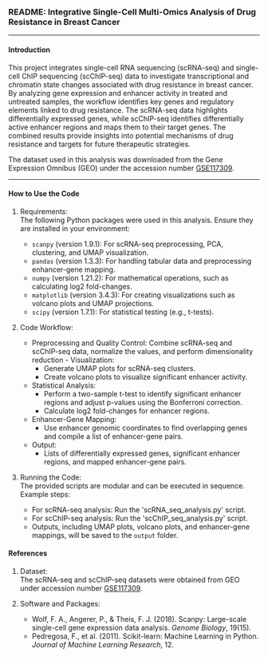 ### README: Integrative Single-Cell Multi-Omics Analysis of Drug Resistance in Breast Cancer

---

#### Introduction 
This project integrates single-cell RNA sequencing (scRNA-seq) and single-cell ChIP sequencing (scChIP-seq) data to investigate transcriptional and chromatin state changes associated with drug resistance in breast cancer. By analyzing gene expression and enhancer activity in treated and untreated samples, the workflow identifies key genes and regulatory elements linked to drug resistance. The scRNA-seq data highlights differentially expressed genes, while scChIP-seq identifies differentially active enhancer regions and maps them to their target genes. The combined results provide insights into potential mechanisms of drug resistance and targets for future therapeutic strategies.

The dataset used in this analysis was downloaded from the Gene Expression Omnibus (GEO) under the accession number [GSE117309](https://www.ncbi.nlm.nih.gov/geo/query/acc.cgi?acc=GSE117309).

---

#### How to Use the Code

1. Requirements:  
   The following Python packages were used in this analysis. Ensure they are installed in your environment:
   - `scanpy` (version 1.9.1): For scRNA-seq preprocessing, PCA, clustering, and UMAP visualization.
   - `pandas` (version 1.3.3): For handling tabular data and preprocessing enhancer-gene mapping.
   - `numpy` (version 1.21.2): For mathematical operations, such as calculating log2 fold-changes.
   - `matplotlib` (version 3.4.3): For creating visualizations such as volcano plots and UMAP projections.
   - `scipy` (version 1.7.1): For statistical testing (e.g., t-tests).

2. Code Workflow:
   - Preprocessing and Quality Control: Combine scRNA-seq and scChIP-seq data, normalize the values, and perform dimensionality reduction   - Visualization:
     - Generate UMAP plots for scRNA-seq clusters.
     - Create volcano plots to visualize significant enhancer activity.
   - Statistical Analysis:
     - Perform a two-sample t-test to identify significant enhancer regions and adjust p-values using the Bonferroni correction.
     - Calculate log2 fold-changes for enhancer regions.
   - Enhancer-Gene Mapping:
     - Use enhancer genomic coordinates to find overlapping genes and compile a list of enhancer-gene pairs.
   - Output:
     - Lists of differentially expressed genes, significant enhancer regions, and mapped enhancer-gene pairs.

3. Running the Code:  
   The provided scripts are modular and can be executed in sequence. Example steps:
   - For scRNA-seq analysis: Run the 'scRNA_seq_analysis.py' script.
   - For scChIP-seq analysis: Run the 'scChIP_seq_analysis.py' script.
   - Outputs, including UMAP plots, volcano plots, and enhancer-gene mappings, will be saved to the `output` folder.

 #### References

1. Dataset:  
   The scRNA-seq and scChIP-seq datasets were obtained from GEO under accession number [GSE117309](https://www.ncbi.nlm.nih.gov/geo/query/acc.cgi?acc=GSE117309).  

2. Software and Packages:  
   - Wolf, F. A., Angerer, P., & Theis, F. J. (2018). Scanpy: Large-scale single-cell gene expression data analysis. *Genome Biology*, 19(15).  
   - Pedregosa, F., et al. (2011). Scikit-learn: Machine Learning in Python. *Journal of Machine Learning Research*, 12.  
